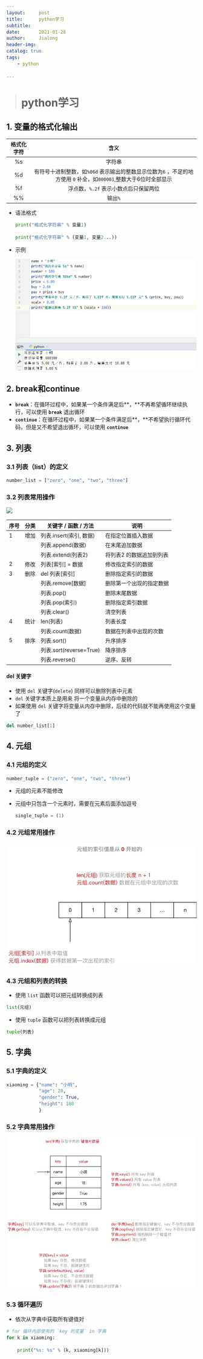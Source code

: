 ```yaml
---
layout:     post
title:      python学习
subtitle:   
date:       2021-01-28
author:     Jialong
header-img: 
catalog: true
tags:
    - python

---
```


> # python学习

## 1. 变量的格式化输出

| 格式化字符 |                             含义                             |
| :--------: | :----------------------------------------------------------: |
|     %s     |                            字符串                            |
|     %d     | 有符号十进制整数，如`%06d` 表示输出的整数显示位数为`6` ，不足的地方使用 `0` 补全，如`000001`,整数大于6位时全部显示 |
|     %f     |            浮点数，`%.2f` 表示小数点后只保留两位             |
|     %%     |                           输出`%`                            |

- 语法格式

  ```python
  print("格式化字符串" % 变量1)
  
  print("格式化字符串" % (变量1, 变量2...))
  ```

- 示例

  ![](https://raw.githubusercontent.com/Jialong-c/images/master/Blog/python学习/1.变量的格式化输出/变量的格式化输出.png)



## 2. break和continue

- **`break`**：在循环过程中，如果某一个条件满足后**，**不再希望循环继续执行，可以使用 **`break`** 退出循环
- **`continue`**：在循环过程中，如果某一个条件满足后**，**不希望执行循环代码，但是又不希望退出循环，可以使用 **`continue`**



## 3.  列表

### 3.1 列表（list）的定义

   ```python
   number_list = ["zero", "one", "two", "three"]
   ```

### 3.2 列表常用操作

![](https://raw.githubusercontent.com/Jialong-c/images/master/BlogBlog/python学习/3.列表/列表.png)

| 序号 | 分类 | 关键字 / 函数 / 方法 | 说明 |
| --- | --- | --- | --- |
| 1 | 增加 | 列表.insert(索引, 数据) | 在指定位置插入数据 |
|  |  | 列表.append(数据) | 在末尾追加数据 |
|  |  | 列表.extend(列表2) | 将列表2 的数据追加到列表 |
| 2 | 修改 | 列表[索引] = 数据 | 修改指定索引的数据 |
| 3 | 删除 | del 列表[索引] | 删除指定索引的数据 |
|  |  | 列表.remove[数据] | 删除第一个出现的指定数据 |
|  |  | 列表.pop() | 删除末尾数据 |
|  |  | 列表.pop(索引) | 删除指定索引数据 |
|  |  | 列表.clear() | 清空列表 |
| 4 | 统计 | len(列表) | 列表长度 |
|  |  | 列表.count(数据) | 数据在列表中出现的次数 |
| 5 | 排序 | 列表.sort() | 升序排序 |
|  |  | 列表.sort(reverse=True) | 降序排序 |
|  |  | 列表.reverse() | 逆序、反转 |

#### del 关键字

* 使用 `del` 关键字(`delete`) 同样可以删除列表中元素
* `del` 关键字本质上是用来 将一个变量从内存中删除的
* 如果使用 `del` 关键字将变量从内存中删除，后续的代码就不能再使用这个变量了

```python
del number_list[1]
```



## 4. 元组

### 4.1 元组的定义

```python
number_tuple = ("zero", "one", "two", "three")
```

- 元组的元素不能修改

- 元组中只包含一个元素时，需要在元素后面添加逗号

  ```python
  single_tuple = (1)
  ```

### 4.2 元组常用操作

![](https://raw.githubusercontent.com/Jialong-c/images/master/Blog/python学习/4.元组/元组.png)

### 4.3 元组和列表的转换

* 使用 `list` 函数可以把元组转换成列表

```python
list(元组) 
```

* 使用 `tuple` 函数可以把列表转换成元组

```python
tuple(列表)
```



## 5. 字典

### 5.1 字典的定义

```python
xiaoming = {"name": "小明",
            "age": 20,
            "gender": True,
            "height": 180
            }

```

### 5.2 字典常用操作

![](https://raw.githubusercontent.com/Jialong-c/images/master/Blog/python学习/5.字典/字典.png)

### 5.3 循环遍历

* 依次从字典中获取所有键值对

```python
# for 循环内部使用的 `key 的变量` in 字典
for k in xiaoming:

    print("%s: %s" % (k, xiaoming[k]))
```